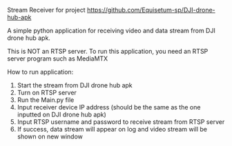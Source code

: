 Stream Receiver for project https://github.com/Equisetum-sp/DJI-drone-hub-apk

A simple python application for receiving video and data stream from DJI drone hub apk.

This is NOT an RTSP server. To run this application, you need an RTSP server program such as MediaMTX

How to run application:
1. Start the stream from DJI drone hub apk
2. Turn on RTSP server
3. Run the Main.py file
4. Input receiver device IP address (should be the same as the one inputted on DJI drone hub apk)
5. Input RTSP username and password to receive stream from RTSP server
6. If success, data stream will appear on log and video stream will be shown on new window
